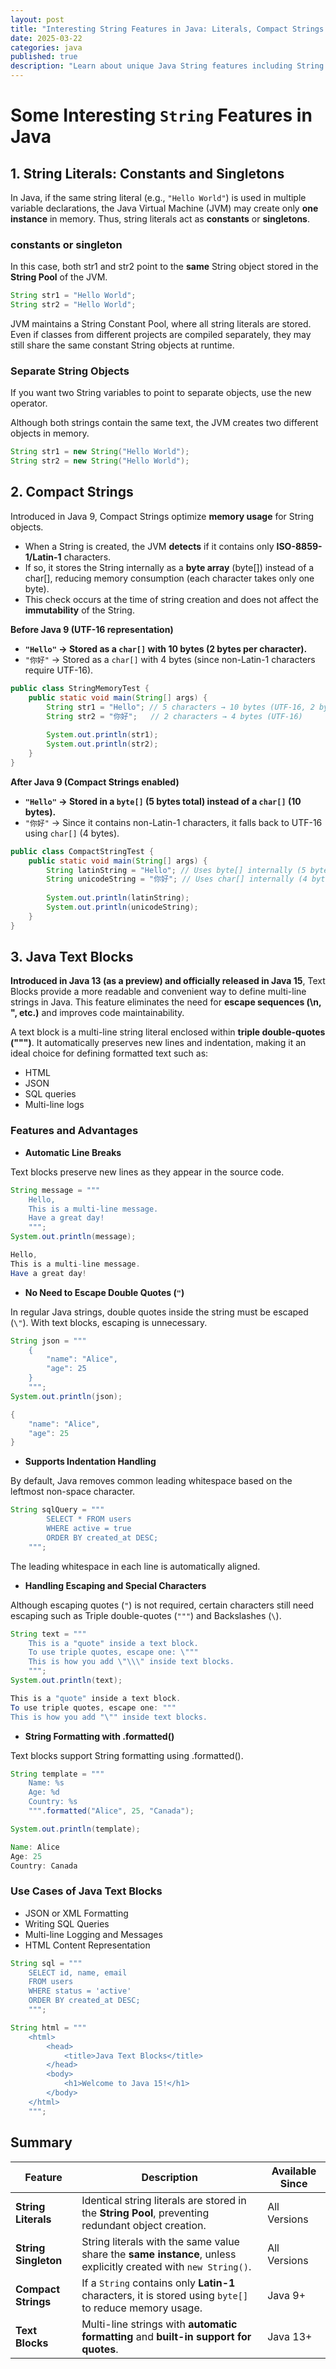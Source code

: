 ```yaml
---
layout: post
title: "Interesting String Features in Java: Literals, Compact Strings & Text Blocks"
date: 2025-03-22
categories: java
published: true
description: "Learn about unique Java String features including String Pool, Compact Strings, and Text Blocks with practical code examples."
---
```


# Some Interesting `String` Features in Java

## 1. String Literals: Constants and Singletons

In Java, if the same string literal (e.g., `"Hello World"`) is used in multiple variable declarations, the Java Virtual Machine (JVM) may create only **one instance** in memory. Thus, string literals act as **constants** or **singletons**.

### constants or singleton

In this case, both str1 and str2 point to the **same** String object stored in the **String Pool** of the JVM.

```java
String str1 = "Hello World";
String str2 = "Hello World";
```

JVM maintains a String Constant Pool, where all string literals are stored. Even if classes from different projects are compiled separately, they may still share the same constant String objects at runtime.

### Separate String Objects

If you want two String variables to point to separate objects, use the new operator.

Although both strings contain the same text, the JVM creates two different objects in memory.

```java
String str1 = new String("Hello World");
String str2 = new String("Hello World");
```

## 2. Compact Strings

Introduced in Java 9, Compact Strings optimize **memory usage** for String objects.

- When a String is created, the JVM **detects** if it contains only **ISO-8859-1/Latin-1** characters.
- If so, it stores the String internally as a **byte array** (byte[]) instead of a char[], reducing memory consumption (each character takes only one byte).
- This check occurs at the time of string creation and does not affect the **immutability** of the String.

**Before Java 9 (UTF-16 representation)**

- **`"Hello"` → Stored as a `char[]` with 10 bytes (2 bytes per character).**
- `"你好"` → Stored as a `char[]` with 4 bytes (since non-Latin-1 characters require UTF-16).
```java
public class StringMemoryTest {
    public static void main(String[] args) {
        String str1 = "Hello"; // 5 characters → 10 bytes (UTF-16, 2 bytes per char)
        String str2 = "你好";   // 2 characters → 4 bytes (UTF-16)
        
        System.out.println(str1);
        System.out.println(str2);
    }
}
```

**After Java 9 (Compact Strings enabled)**

- **`"Hello"` → Stored in a `byte[]` (5 bytes total) instead of a `char[]` (10 bytes).**
- `"你好"` → Since it contains non-Latin-1 characters, it falls back to UTF-16 using `char[]` (4 bytes).
```java
public class CompactStringTest {
    public static void main(String[] args) {
        String latinString = "Hello"; // Uses byte[] internally (5 bytes)
        String unicodeString = "你好"; // Uses char[] internally (4 bytes)
        
        System.out.println(latinString);
        System.out.println(unicodeString);
    }
}
```

## 3. Java Text Blocks

**Introduced in Java 13 (as a preview) and officially released in Java 15**, Text Blocks provide a more readable and convenient way to define multi-line strings in Java. This feature eliminates the need for **escape sequences (\n, \", etc.)** and improves code maintainability.

A text block is a multi-line string literal enclosed within **triple double-quotes (""")**. It automatically preserves new lines and indentation, making it an ideal choice for defining formatted text such as:
- HTML
- JSON
- SQL queries
- Multi-line logs

### Features and Advantages
- **Automatic Line Breaks**

Text blocks preserve new lines as they appear in the source code.
```java
String message = """
    Hello,
    This is a multi-line message.
    Have a great day!
    """;
System.out.println(message);
```
```java
Hello,
This is a multi-line message.
Have a great day!
```
- **No Need to Escape Double Quotes (`"`)**

In regular Java strings, double quotes inside the string must be escaped (`\"`).
With text blocks, escaping is unnecessary.
```java
String json = """
    {
        "name": "Alice",
        "age": 25
    }
    """;
System.out.println(json);
```
```java
{
    "name": "Alice",
    "age": 25
}
```
- **Supports Indentation Handling**

By default, Java removes common leading whitespace based on the leftmost non-space character.

```java
String sqlQuery = """
        SELECT * FROM users
        WHERE active = true
        ORDER BY created_at DESC;
    """;

```

The leading whitespace in each line is automatically aligned.

- **Handling Escaping and Special Characters**

Although escaping quotes (`"`) is not required, certain characters still need escaping such as Triple double-quotes (`"""`) and Backslashes (`\`).

```java
String text = """
    This is a "quote" inside a text block.
    To use triple quotes, escape one: \"""
    This is how you add \"\\\" inside text blocks.
    """;
System.out.println(text);
```

```java
This is a "quote" inside a text block.
To use triple quotes, escape one: """
This is how you add "\"" inside text blocks.
```

- **String Formatting with .formatted()**

Text blocks support String formatting using .formatted().

```java
String template = """
    Name: %s
    Age: %d
    Country: %s
    """.formatted("Alice", 25, "Canada");

System.out.println(template);
```

```java
Name: Alice
Age: 25
Country: Canada
```

### Use Cases of Java Text Blocks
- JSON or XML Formatting
- Writing SQL Queries
- Multi-line Logging and Messages
- HTML Content Representation

```java
String sql = """
    SELECT id, name, email
    FROM users
    WHERE status = 'active'
    ORDER BY created_at DESC;
    """;
```

```java
String html = """
    <html>
        <head>
            <title>Java Text Blocks</title>
        </head>
        <body>
            <h1>Welcome to Java 15!</h1>
        </body>
    </html>
    """;
```

## Summary

| Feature           | Description                                                            | Available Since |
|------------------|------------------------------------------------------------------------|----------------|
| **String Literals** | Identical string literals are stored in the **String Pool**, preventing redundant object creation. | All Versions |
| **String Singleton** | String literals with the same value share the **same instance**, unless explicitly created with `new String()`. | All Versions |
| **Compact Strings** | If a `String` contains only **Latin-1** characters, it is stored using `byte[]` to reduce memory usage. | Java 9+ |
| **Text Blocks** | Multi-line strings with **automatic formatting** and **built-in support for quotes**. | Java 13+ |
